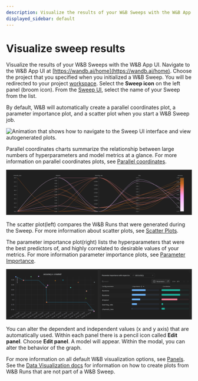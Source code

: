 ```yaml
---
description: Visualize the results of your W&B Sweeps with the W&B App UI.
displayed_sidebar: default
---
```


# Visualize sweep results

<head>
  <title>Visualize Results of W&B Sweeps</title>
</head>

Visualize the results of your W&B Sweeps with the W&B App UI. Navigate to the W&B App UI at [https://wandb.ai/home](https://wandb.ai/home). Choose the project that you specified when you initialized a W&B Sweep. You will be redirected to your project [workspace](../app/pages/workspaces.md). Select the **Sweep icon** on the left panel (broom icon). From the [Sweep UI](./visualize-sweep-results.md), select the name of your Sweep from the list.

By default, W&B will automatically create a parallel coordinates plot, a parameter importance plot, and a scatter plot when you start a W&B Sweep job.

![Animation that shows how to navigate to the Sweep UI interface and view autogenerated plots.](/images/sweeps/navigation_sweeps_ui.gif)

Parallel coordinates charts summarize the relationship between large numbers of hyperparameters and model metrics at a glance. For more information on parallel coordinates plots, see [Parallel coordinates](../app/features/panels/parallel-coordinates.md).

![Example parallel coordinates plot.](/images/sweeps/example_parallel_coordiantes_plot.png)

The scatter plot(left) compares the W&B Runs that were generated during the Sweep. For more information about scatter plots, see [Scatter Plots](../app/features/panels/scatter-plot.md).

The parameter importance plot(right) lists the hyperparameters that were the best predictors of, and highly correlated to desirable values of your metrics. For more information parameter importance plots, see [Parameter Importance](../app/features/panels/parameter-importance.md).

![Example scatter plot (left) and parameter importance plot (right).](/images/sweeps/scatter_and_parameter_importance.png)


You can alter the dependent and independent values (x and y axis) that are automatically used. Within each panel there is a pencil icon called **Edit panel**. Choose **Edit panel**. A model will appear. Within the modal, you can alter the behavior of the graph.

For more information on all default W&B visualization options, see [Panels](../app/features/panels/intro.md). See the [Data Visualization docs](../tables/intro.md) for information on how to create plots from W&B Runs that are not part of a W&B Sweep.
